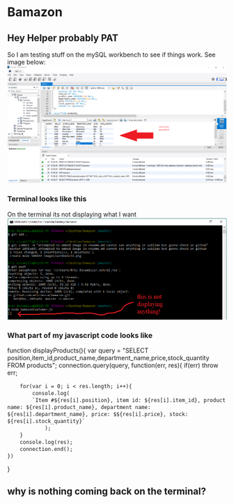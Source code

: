 # Bamazon

## Hey Helper probably PAT

So I am testing stuff on the mySQL workbench to see if things work.  See image below:
![image of mySQL workbench database with mock file](/images/workbench1.png)

### Terminal looks like this

On the terminal its not displaying what I want
![Image of Terminal](/images/terminal1.png)

### What part of my javascript code looks like

function displayProducts(){
	var query = "SELECT position,item_id,product_name,department_name,price,stock_quantity FROM products";
	connection.query(query, function(err, res){
		if(err) throw err;

		for(var i = 0; i < res.length; i++){
			console.log(
			`Item #${res[i].position}, item id: ${res[i].item_id}, product name: ${res[i].product_name}, department name: ${res[i].department_name}, price: $${res[i].price}, stock: ${res[i].stock_quantity}`	
				);
		}
		console.log(res);
		connection.end();
	})
}

## why is nothing coming back on the terminal?


